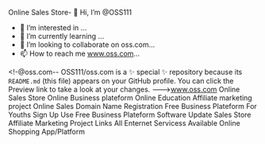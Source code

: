 Online Sales Store- 👋 Hi, I’m @OSS111
- 👀 I’m interested in ...
- 🌱 I’m currently learning ...
- 💞️ I’m looking to collaborate on oss.com...
- 📫 How to reach me www.oss.com...

<!-@oss.com--
OSS111/oss.com is a ✨ special ✨ repository because its `README.md` (this file) appears on your GitHub profile.
You can click the Preview link to take a look at your changes.
--->www.oss.com
Online Sales Store
Online Business plateform
Online Education 
Affiliate marketing project
Online Sales Domain Name Registration
Free Business Plateform For Youths
Sign Up Use Free Business Plateform
Software Update Sales Store Affiliate Marketing Project Links
All Enternet Servicess Available
Online Shopping App/Platform
